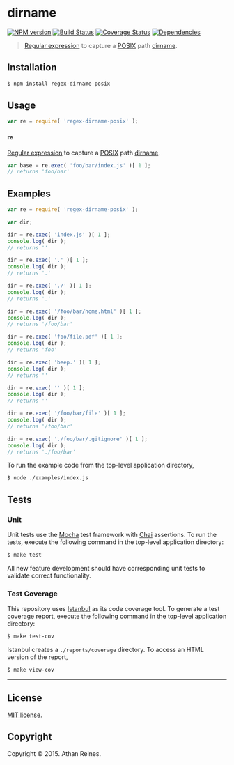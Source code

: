 dirname
===
[![NPM version][npm-image]][npm-url] [![Build Status][travis-image]][travis-url] [![Coverage Status][codecov-image]][codecov-url] [![Dependencies][dependencies-image]][dependencies-url]

> [Regular expression](https://developer.mozilla.org/en-US/docs/Web/JavaScript/Guide/Regular_Expressions) to capture a [POSIX](https://en.wikipedia.org/wiki/POSIX) path [dirname](https://en.wikipedia.org/wiki/Dirname).


## Installation

``` bash
$ npm install regex-dirname-posix
```


## Usage

``` javascript
var re = require( 'regex-dirname-posix' );
```

#### re

[Regular expression](https://developer.mozilla.org/en-US/docs/Web/JavaScript/Guide/Regular_Expressions) to capture a [POSIX](https://en.wikipedia.org/wiki/POSIX) path [dirname](https://en.wikipedia.org/wiki/Dirname). 

``` javascript
var base = re.exec( 'foo/bar/index.js' )[ 1 ];
// returns 'foo/bar'
```


## Examples

``` javascript
var re = require( 'regex-dirname-posix' );

var dir;

dir = re.exec( 'index.js' )[ 1 ];
console.log( dir );
// returns ''

dir = re.exec( '.' )[ 1 ];
console.log( dir );
// returns '.'

dir = re.exec( './' )[ 1 ];
console.log( dir );
// returns '.'

dir = re.exec( '/foo/bar/home.html' )[ 1 ];
console.log( dir );
// returns '/foo/bar'

dir = re.exec( 'foo/file.pdf' )[ 1 ];
console.log( dir );
// returns 'foo'

dir = re.exec( 'beep.' )[ 1 ];
console.log( dir );
// returns ''

dir = re.exec( '' )[ 1 ];
console.log( dir );
// returns ''

dir = re.exec( '/foo/bar/file' )[ 1 ];
console.log( dir );
// returns '/foo/bar'

dir = re.exec( './foo/bar/.gitignore' )[ 1 ];
console.log( dir );
// returns './foo/bar'
```

To run the example code from the top-level application directory,

``` bash
$ node ./examples/index.js
```


## Tests

### Unit

Unit tests use the [Mocha](http://mochajs.org/) test framework with [Chai](http://chaijs.com) assertions. To run the tests, execute the following command in the top-level application directory:

``` bash
$ make test
```

All new feature development should have corresponding unit tests to validate correct functionality.


### Test Coverage

This repository uses [Istanbul](https://github.com/gotwarlost/istanbul) as its code coverage tool. To generate a test coverage report, execute the following command in the top-level application directory:

``` bash
$ make test-cov
```

Istanbul creates a `./reports/coverage` directory. To access an HTML version of the report,

``` bash
$ make view-cov
```


---
## License

[MIT license](http://opensource.org/licenses/MIT).


## Copyright

Copyright &copy; 2015. Athan Reines.


[npm-image]: http://img.shields.io/npm/v/regex-dirname-posix.svg
[npm-url]: https://npmjs.org/package/regex-dirname-posix

[travis-image]: http://img.shields.io/travis/kgryte/regex-dirname-posix/master.svg
[travis-url]: https://travis-ci.org/kgryte/regex-dirname-posix

[codecov-image]: https://img.shields.io/codecov/c/github/kgryte/regex-dirname-posix/master.svg
[codecov-url]: https://codecov.io/github/kgryte/regex-dirname-posix?branch=master

[dependencies-image]: http://img.shields.io/david/kgryte/regex-dirname-posix.svg
[dependencies-url]: https://david-dm.org/kgryte/regex-dirname-posix

[dev-dependencies-image]: http://img.shields.io/david/dev/kgryte/regex-dirname-posix.svg
[dev-dependencies-url]: https://david-dm.org/dev/kgryte/regex-dirname-posix

[github-issues-image]: http://img.shields.io/github/issues/kgryte/regex-dirname-posix.svg
[github-issues-url]: https://github.com/kgryte/regex-dirname-posix/issues
